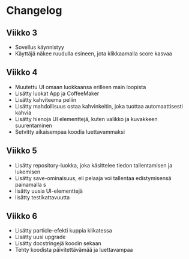 # Changelog

## Viikko 3
- Sovellus käynnistyy
- Käyttäjä näkee ruudulla esineen, jota klikkaamalla score kasvaa

## Viikko 4
- Muutettu UI omaan luokkaansa erilleen main loopista
- Lisätty luokat App ja CoffeeMaker
- Lisätty kahviteema peliin
- Lisätty mahdollisuus ostaa kahvinkeitin, joka tuottaa automaattisesti kahvia
- Lisätty hienoja UI elementtejä, kuten valikko ja kuvakkeen suurentaminen
- Setvitty aikaisempaa koodia luettavammaksi

## Viikko 5
- Lisätty repository-luokka, joka käsittelee tiedon tallentamisen ja lukemisen
- Lisätty save-ominaisuus, eli pelaaja voi tallentaa edistymisensä painamalla s
- lisätty uusia UI-elementtejä
- lisätty testikattavuutta

## Viikko 6
- Lisätty particle-efekti kuppia klikatessa
- Lisätty uusi upgrade
- Lisätty docstringejä koodin sekaan
- Tehty koodista päivitettävämää ja luettavampaa
